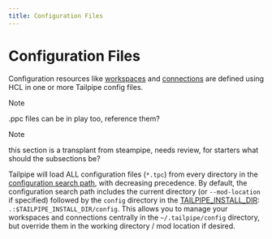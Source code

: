 ```yaml
---
title: Configuration Files
---
```


# Configuration Files

Configuration resources like [workspaces](/docs/reference/config-files/workspace) and [connections](/docs/reference/config-files/connection) are defined using HCL in one or more Tailpipe config files.  

>[!NOTE]
> .ppc files can be in play too, reference them?

>[!NOTE]
> this section is a transplant from steampipe, needs review, for starters what should the subsections be?

Tailpipe will load ALL configuration files (`*.tpc`) from every directory in the [configuration search path](/docs/reference/env-vars/tailpipe_config_path), with decreasing precedence.  By default, the configuration search path includes the current directory (or `--mod-location` if specified) followed by the `config` directory in the [TAILPIPE_INSTALL_DIR](/docs/reference/env-vars/tailpipe_install_dir): `.:$TAILPIPE_INSTALL_DIR/config`.  This allows you to manage your workspaces and connections centrally in the `~/.tailpipe/config` directory, but override them in the working directory / mod location if desired.